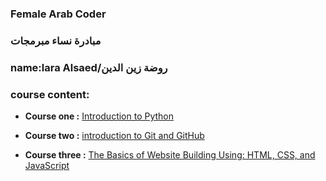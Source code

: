 ### Female Arab Coder  
### مبادرة نساء مبرمجات
### name:lara Alsaed/روضة زين الدين  

### course content:
* __Course one :__
     [Introduction to Python]( https://www.udemy.com/course/introduction-to-python)

* __Course two :__
     [introduction to Git and GitHub]( https://www.udemy.com/course/introduction-to-git-and-github)

* __Course three :__
    [The Basics of Website Building Using: HTML, CSS, and JavaScript]( https://www.udemy.com/course/html-css-javascript-arabic)
